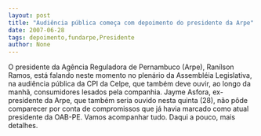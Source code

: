 ```yaml
---
layout: post
title: "Audiência pública começa com depoimento do presidente da Arpe"
date: 2007-06-28
tags: depoimento,fundarpe,Presidente
author: None
---
```

O presidente da Ag&ecirc;ncia Reguladora de Pernambuco (Arpe), Ran&iacute;lson Ramos, est&aacute; falando neste momento no plen&aacute;rio da Assembl&eacute;ia Legislativa, na audi&ecirc;ncia p&uacute;blica da CPI da Celpe, que tamb&eacute;m deve ouvir, ao longo da manh&atilde;, consumidores lesados pela companhia.
Jayme Asfora, ex-presidente da Arpe, que tamb&eacute;m seria ouvido nesta quinta (28), n&atilde;o p&ocirc;de comparecer por conta de compromissos que j&aacute; havia marcado como atual presidente&nbsp;da OAB-PE.
Vamos acompanhar tudo. Daqui a pouco, mais detalhes. 